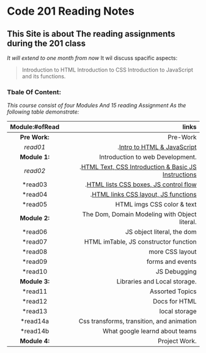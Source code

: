 # Code 201 Reading Notes
## This Site is about The reading assignments during the 201 class
*It will extend to one month from now*
It wil discuss spacific aspects:
> Introduction to HTML
> Introduction to CSS
> Introduction to JavaScript and its functions.

### Tbale Of Content:

*This course consist of four Modules And 15 reading Assignment As the following table demonstrate:*



|Module:#ofRead |  links  |
|:-----------------: |-------------:
|**Pre Work:** |Pre-Work
  |*read01*|.[Intro to HTML & JavaScript](https://mrabdsaif.github.io/reading-notes-201/read01)
|**Module 1:** |Introduction to web Development.
  |*read02*| .[HTML Text, CSS Introduction & Basic JS Instructions](https://mrabdsaif.github.io/reading-notes-201/read02)
  |*read03| .[HTML lists CSS boxes, JS control flow](https://mrabdsaif.github.io/reading-notes-201/read03) 
  |*read04|.[HTML links CSS layout, JS functions](https://mrabdsaif.github.io/reading-notes-201/read04)
  |*read05|HTML imgs CSS color & text
|**Module 2:** |The Dom, Domain Modeling with Object literal.
  |*read06|JS object literal, the dom
  |*read07|HTML imTable, JS constructor function
  |*read08|more CSS layout
  |*read09|forms and events
  |*read10|JS Debugging
|**Module 3:** |Libraries and Local storage.
  |*read11|Assorted Topics
  |*read12|Docs for HTML
  |*read13|local storage
  |*read14a|Css transforms, transition, and animation
  |*read14b|What google learnd about teams
|**Module 4:**| Project Work.



